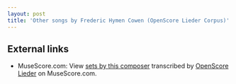 ```yaml
---
layout: post
title: 'Other songs by Frederic Hymen Cowen (OpenScore Lieder Corpus)'
---
```


## External links

- MuseScore.com: View [sets by this composer] transcribed by [OpenScore Lieder] on MuseScore.com.

[sets by this composer]: https://musescore.com/openscore-lieder-corpus/sets/5105987
[OpenScore Lieder]: https://musescore.com/openscore-lieder-corpus

